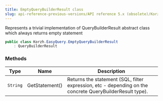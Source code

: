 ```yaml
---
title: EmptyQueryBuilderResult class
slug: api-reference-previous-versions/API reference 5.x (obsolete)/Korzh.EasyQuery namespace/emptyquerybuilderresult-class
---
```



Represents a trivial implementation of QueryBuilderResult abstract class which always returns empty statement
```csharp
public class Korzh.EasyQuery.EmptyQueryBuilderResult
    : QueryBuilderResult

```

### Methods

| Type | Name | Description | 
| --- | --- | --- | 
| `String` | GetStatement() | Returns the statement (SQL, filter expression, etc - depending on the concrete QueryBuilderResult type). |